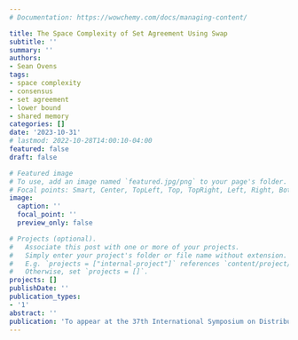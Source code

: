 ```yaml
---
# Documentation: https://wowchemy.com/docs/managing-content/

title: The Space Complexity of Set Agreement Using Swap
subtitle: ''
summary: ''
authors:
- Sean Ovens
tags:
- space complexity
- consensus
- set agreement
- lower bound
- shared memory
categories: []
date: '2023-10-31'
# lastmod: 2022-10-28T14:00:10-04:00
featured: false
draft: false

# Featured image
# To use, add an image named `featured.jpg/png` to your page's folder.
# Focal points: Smart, Center, TopLeft, Top, TopRight, Left, Right, BottomLeft, Bottom, BottomRight.
image:
  caption: ''
  focal_point: ''
  preview_only: false

# Projects (optional).
#   Associate this post with one or more of your projects.
#   Simply enter your project's folder or file name without extension.
#   E.g. `projects = ["internal-project"]` references `content/project/deep-learning/index.md`.
#   Otherwise, set `projects = []`.
projects: []
publishDate: ''
publication_types:
- '1'
abstract: ''
publication: 'To appear at the 37th International Symposium on Distributed Computing (DISC 2022)'
---
```

